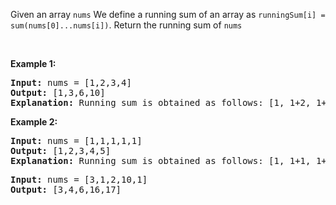 
<p>Given an array <code>nums</code> We define a running sum of an array as <code>runningSum[i] = sum(nums[0]...nums[i])</code>. Return the running sum of <code>nums</code>


<p>&nbsp;</p>
<p><strong>Example 1:</strong></p>

<pre>
<strong>Input:</strong> nums = [1,2,3,4]
<strong>Output:</strong> [1,3,6,10]
<strong>Explanation:</strong> Running sum is obtained as follows: [1, 1+2, 1+2+3, 1+2+3+4].
</pre>

<p><strong>Example 2:</strong></p>

<pre>
<strong>Input:</strong> nums = [1,1,1,1,1]
<strong>Output:</strong> [1,2,3,4,5]
<strong>Explanation:</strong> Running sum is obtained as follows: [1, 1+1, 1+1+1, 1+1+1+1, 1+1+1+1+1].
</pre>

<pre>
<strong>Input:</strong> nums = [3,1,2,10,1]
<strong>Output:</strong> [3,4,6,16,17]

